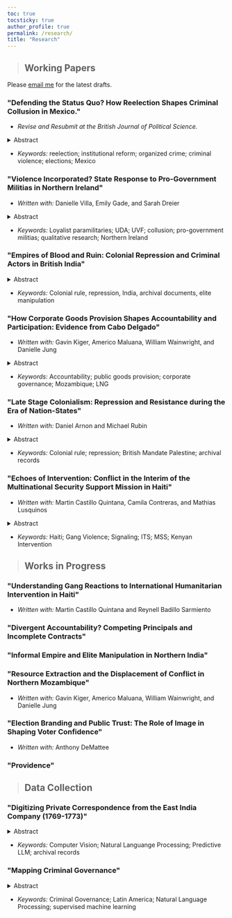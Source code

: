 ```yaml
---
toc: true
tocsticky: true
author_profile: true
permalink: /research/
title: "Research"
---
```

> ## Working Papers

Please [email me](mailto:adee.weller@emory.edu) for the latest drafts.

### "Defending the Status Quo? How Reelection Shapes Criminal Collusion in Mexico."

* _Revise and Resubmit at the British Journal of Political Science._ 

<details>
  <summary>Abstract</summary>

How does the introduction of mayoral reelection shape organized crime's efforts to collude with local officials? While reelection can provide voters with a critical mechanism to hold elected officials accountable, I show that the positive benefits of reelection do not extend to high-crime areas. Where organized crime is powerful and deeply entrenched in local illicit economies, reelection can provide groups opportunities to collude more closely with mayors, engaging in more electoral violence to deter challengers and benefiting from access to state protection. Exploiting exogenous variation in the introduction of mayoral reelection in Mexico using a difference-in-differences design and a novel dataset on violence against local politicians, I show that criminal groups disproportionately killed rival candidates in places where incumbents could run for reelection, maintaining the status quo and keeping incumbents in power. Further, re-electable mayors were more likely be found to engage in corruption following the introduction of reelection, only in high-crime areas. This letter highlights the unintended consequences of institutional reforms in high-crime areas, emphasizing the need for tailored guardrails by policy-makers to reduce these collateral effects.
</details>

* _Keywords:_ reelection; institutional reform; organized crime; criminal violence; elections; Mexico

### "Violence Incorporated? State Response to Pro-Government Militias in Northern Ireland"

 * _Written with:_ Danielle Villa, Emily Gade, and Sarah Dreier

<details>
  <summary>Abstract</summary>
    Why do states deeply collude with some pro-government militias (PGMs), while merely tolerating or repressing others? We develop a theory of selective state-militia collaboration, arguing that states weigh PGMs' coercive utility against risks of future disloyalty. Drawing on 8,430 declassified documents from the British Prime Minister’s security correspondence files (1969–1973), we examine how the British government navigated these trade-offs during the Northern Ireland conflict. We show that states are more likely to form deep alliances with PGMs seen as both militarily useful and reliably loyal. When loyalty is uncertain, even highly capable PGMs receive only tactical or limited support. Acute survival threats, conversely, can override long-term concerns and prompt collaboration with politically misaligned groups. By offering the first internal account of how a state assessed and managed PGMs during an ongoing conflict, this study contributes to research on civil conflict, state repression, and the strategic use of informal violence.
</details>

 * _Keywords:_ Loyalist paramilitaries; UDA; UVF; collusion; pro-government militias; qualitative research; Northern Ireland

### "Empires of Blood and Ruin: Colonial Repression and Criminal Actors in British India"

<details>
  <summary>Abstract</summary>
How do colonial regimes use selective repression to manage elite agents and consolidate authority? I argue that colonial authorities prioritize repression of criminal actors in areas governed by loyal elites while withholding protection from those seen as disloyal, using disorder as both a threat and a justification to extract compliance. Drawing on  original data from over 10,000 pages of internal correspondence from the English East India Company (1769–1773), I analyze how British officials responded to criminal violence in early colonial Bengal. Combining qualitative analysis with machine-learning-assisted text digitization and statistical modeling, I show that criminal violence increased repression, but only in districts governed by trusted elites. Where elite loyalty was in doubt, the Company withheld security, weaponizing instability to pressure subordinates into collaboration. This study contributes to research on authoritarian governance, colonial state-building, and the political logic of repression, offering rare insight into how regimes exploit coercion, information asymmetries, and elite competition to consolidate power under conditions of limited state capacity.

</details>

 * _Keywords:_ Colonial rule, repression, India, archival documents, elite manipulation

### "How Corporate Goods Provision Shapes Accountability and Participation: Evidence from Cabo Delgado"

 * _Written with:_ Gavin Kiger, Americo Maluana, William Wainwright, and Danielle Jung

<details>
  <summary>Abstract</summary>
    How does the provision of public goods by foreign corporations shape electoral engagement? While voters often rely on public goods as indicators of incumbent quality, foreign corporate actors can shape the responsiveness of politicians and the ability of voters to hold them accountable. When corporations, rather than the state, provide public goods, traditional forms of democratic accountability weaken, prompting politicians to prioritize foreign corporate interests and leading citizens to turn to alternative mechanisms, like protest or collective action, to hold both political and corporate actors accountable. We examine the multinational corporate provision of public goods in Northern Mozambique, following the discovery of liquefied natural gas (LNG) in 2006, utilizing a novel collection of concession agreements between the Mozambican government and multinational corporations. We show that, following substantial investments in public infrastructure in areas relevant to LNG extraction, voters were much less likely to vote or campaign, while other non-electoral activities were not affected. This project offers insight into how multinational corporate actors indirectly shape democratic engagement, particularly in developing countries. 

</details>

 * _Keywords:_ Accountability; public goods provision; corporate governance; Mozambique; LNG


### "Late Stage Colonialism: Repression and Resistance during the Era of Nation-States"

 * _Written with:_ Daniel Arnon and Michael Rubin

<details>
  <summary>Abstract</summary>
     How and why do colonial regimes vary their repertoires of repression within the colonial domain? While regimes are more likely to repress communities with greater anti-colonial resistance activity, there remains substantial variation in the intensity and form (selective vs. indiscriminate) of repression. We argue that local economic value and political opportunity structures are critical factors shaping patterns of colonial repression. In economically valuable areas, colonial authorities invest in public goods and cultivate alliances with local elites. This reduces locals' incentives for resistance, thereby reducing the likelihood of repression overall, while also increasing the regime's incentives and capabilities to deploy selective repression when resistance violence does occur. In peripheral areas, the regime under-invests in governance and intermediary relationships, which lowers the cost of resistance and restricts the regime's capability to repress selectively, increasing the likelihood of lower-cost indiscriminate collective targeting. We evaluate this argument in the context of British Mandate Palestine, where colonial authorities confronted widespread anti-colonial mobilization during the 1936–1939 Arab Revolt. Drawing upon British, Israeli, and Palestinian archival sources, we construct a dataset measuring local-level variation in village-level politics, economics, and repression across hundreds of communities. The findings advance understanding of colonial governance and coercive state-building by showing how regimes combine violence and co-optation to manage resistance and secure their political and extractive interests.

</details>

 * _Keywords:_ Colonial rule; repression; British Mandate Palestine; archival records

 
### "Echoes of Intervention: Conflict in the Interim of the Multinational Security Support Mission in Haiti"

 * _Written with:_ Martin Castillo Quintana, Camila Contreras, and Mathias Lusquinos

<details>
  <summary>Abstract</summary>
     How does the anticipated threat of international military intervention shape the strategic behavior of armed criminal groups? We explore patterns of gang violence and mobility patterns in Haiti from 2023 to 2024 using daily data reports from multiple resources to examine the effects of critical shocks following an international militarized response to escalatory violence, including the UN Security Council approval, a Kenyan Supreme Court blockage, Ariel Henry’s visit to Kenya, the formation of a transitional council, and the arrival of Kenyan troops. The results indicate that gangs strategically adjust their violence in response to these events, decreasing inter-gang confrontations as groups form alliances and turn against the state ahead of the arrival of international forces and increasing violence enacted at a distance, including attacks on infrastructure or public spaces, while also influencing population mobility, with heterogeneous impacts across communes. This study contributes to research on the effectiveness and unintended consequences of international interventions by showing how the anticipation, not just the presence, of peacekeeping forces can reshape patterns of criminal violence in fragile states.

</details>

 * _Keywords:_ Haiti; Gang Violence; Signaling; ITS; MSS; Kenyan Intervention


> ## Works in Progress

### "Understanding Gang Reactions to International Humanitarian Intervention in Haiti"

 * _Written with:_ Martin Castillo Quintana and Reynell Badillo Sarmiento

### "Divergent Accountability? Competing Principals and Incomplete Contracts"

### "Informal Empire and Elite Manipulation in Northern India"

### "Resource Extraction and the Displacement of Conflict in Northern Mozambique"

 * _Written with:_ Gavin Kiger, Americo Maluana, William Wainwright, and Danielle Jung

### "Election Branding and Public Trust: The Role of Image in Shaping Voter Confidence"

 * _Written with:_ Anthony DeMattee

### "Providence"

> ## Data Collection

### "Digitizing Private Correspondence from the East India Company (1769-1773)"

<details>
  <summary>Abstract</summary>
The English East India Company (EIC) has been called one of the most well-documented corporations in human history. In this qualitative dataset, I gather all recorded correspondence, internal and external, from the Company records kept at the Asia and Africa Reading Room at the British Library. I particularly focus on the Presidency of Bengal, where the EIC first obtained the rigth to extract land taxes and began to govern as an administrative body during this period. Thus, this period covers one of the most influential moments in Company history -- defining how British colonial policy in India would be organized for more than a century. With more than 4,000 pages of handwritten documents, the first goal of this project is to digitize these letters and clearly record their contents.
</details>

 * _Keywords:_ Computer Vision; Natural Languange Processing; Predictive LLM; archival records


### "Mapping Criminal Governance"

<details>
  <summary>Abstract</summary>
How do criminal groups govern? While our understanding of governance by criminal organizations has grown, there is little systematic data to map it. This project seeks to address this gap. Using newspaper articles from _The New York Times_ containing the names of more than 50 randomly selected groups from across Latin America, this project implements a supervised machine learning approach to code more than thirty indicators of criminal governance. This indicators include who is governing (what group or groups), how they are governing (enforcing rules, collecting taxes, distributing goods), and who they are governing (civilians, other criminals, or the state). This project seeks to expand our understanding of criminal governance across the globe.
</details>

 * _Keywords:_ Criminal Governance; Latin America; Natural Language Processing; supervised machine learning
